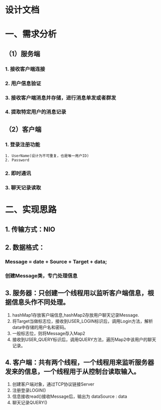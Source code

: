 # 设计文档

# 一、需求分析

## （1）服务端

### 1. 接收客户端连接

### 2. 用户信息验证

### 3. 接收客户端消息并存储，进行消息单发或者群发

### 4. 提取特定用户的消息记录

## （2）客户端

### 1. 登录注册功能

    1. UserName(设计为不可重复，也是唯一用户ID)
    2. Password

### 2. 即时通讯

### 3. 聊天记录读取

# 二、实现思路

## 1. 传输方式：NIO

## 2. 数据格式：

### Message = date + Source + Target + data;

### 创建Message类，专门处理信息

## 3. 服务器：只创建一个线程用以监听客户端信息，根据信息头作不同处理。

1. hashMap1存放客户端信息,hashMap2存放用户聊天记录Message.
2. 将Target当做标志位，接收到USER_LOGIN标识后，调用Login方法，解析data中存储的用户名和密码。
3. 一般标志位，则将Message存入Map2
4. 接收到USER_QUERY标识后，调用QUERY方法，遍历Map2中该用户的聊天记录。

## 4. 客户端：共有两个线程，一个线程用来监听服务器发来的信息，一个线程用于从控制台读取输入。

1. 创建客户端对象，通过TCP协议链接Server
2. 注册登录LOGIN()
3. 信息接收read()接收Message后，输出为 dataSource : data
4. 聊天记录QUERY()



    
